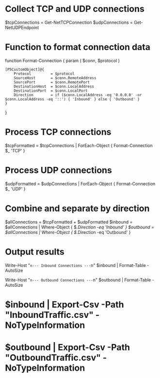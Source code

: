 # Collect TCP and UDP connections
$tcpConnections = Get-NetTCPConnection
$udpConnections = Get-NetUDPEndpoint

# Function to format connection data
function Format-Connection {
    param (
        $conn,
        $protocol
    )

    [PSCustomObject]@{
        Protocol         = $protocol
        SourceHost       = $conn.RemoteAddress
        SourcePort       = $conn.RemotePort
        DestinationHost  = $conn.LocalAddress
        DestinationPort  = $conn.LocalPort
        Direction        = if ($conn.LocalAddress -eq '0.0.0.0' -or $conn.LocalAddress -eq '::') { 'Inbound' } else { 'Outbound' }
    }
}

# Process TCP connections
$tcpFormatted = $tcpConnections | ForEach-Object { Format-Connection $_ 'TCP' }

# Process UDP connections
$udpFormatted = $udpConnections | ForEach-Object { Format-Connection $_ 'UDP' }

# Combine and separate by direction
$allConnections = $tcpFormatted + $udpFormatted
$inbound = $allConnections | Where-Object { $_.Direction -eq 'Inbound' }
$outbound = $allConnections | Where-Object { $_.Direction -eq 'Outbound' }

# Output results
Write-Host "`n--- Inbound Connections ---`n"
$inbound | Format-Table -AutoSize

Write-Host "`n--- Outbound Connections ---`n"
$outbound | Format-Table -AutoSize

# $inbound | Export-Csv -Path "InboundTraffic.csv" -NoTypeInformation
# $outbound | Export-Csv -Path "OutboundTraffic.csv" -NoTypeInformation
